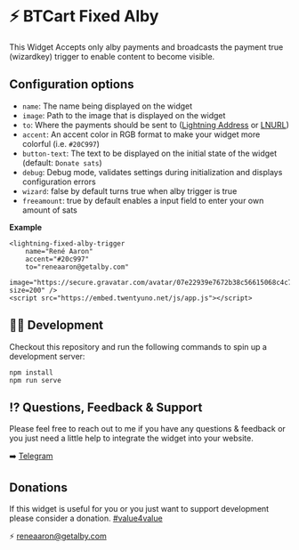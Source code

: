 # ⚡ BTCart Fixed Alby

This Widget Accepts only alby payments and broadcasts the payment true (wizardkey) trigger to enable content to become visible.


## Configuration options
 - `name`: The name being displayed on the widget
 - `image`: Path to the image that is displayed on the widget
 - `to`: Where the payments should be sent to ([Lightning Address](https://lightningaddress.com/) or [LNURL](https://github.com/fiatjaf/lnurl-rfc))
 - `accent`: An accent color in RGB format to make your widget more colorful (i.e. `#20C997`)
 - `button-text`: The text to be displayed on the initial state of the widget (default: `Donate sats`)
 - `debug`: Debug mode, validates settings during initialization and displays configuration errors
 - `wizard`: false by default turns true when alby trigger is true
 - `freeamount`: true by default enables a input field to enter your own amount of sats

**Example**
```
<lightning-fixed-alby-trigger 
    name="René Aaron" 
    accent="#20c997" 
    to="reneaaron@getalby.com" 
    image="https://secure.gravatar.com/avatar/07e22939e7672b38c56615068c4c715f?size=200" />
<script src="https://embed.twentyuno.net/js/app.js"></script>
```

## 🧑‍💻 Development

Checkout this repository and run the following commands to spin up a development server:

```
npm install
npm run serve
```

## ⁉️ Questions, Feedback & Support

Please feel free to reach out to me if you have any questions & feedback or you just need a little help to integrate the widget into your website. 

➡️ [Telegram](https://t.me/reneaaron)

## Donations

If this widget is useful for you or you just want to support development please consider a donation. [#value4value](https://twitter.com/search?q=%23value4value&src=typed_query)

⚡ reneaaron@getalby.com
